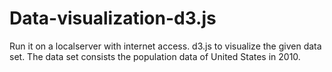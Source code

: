 # Data-visualization-d3.js
Run it on a localserver with internet access.
d3.js to visualize the given data set.
The data set consists the population data of United States in 2010. 
